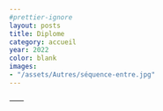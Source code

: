 ```yaml
---
#prettier-ignore
layout: posts
title: Diplome
category: accueil
year: 2022
color: blank
images:
- "/assets/Autres/séquence-entre.jpg"
---
```


⸺ 

